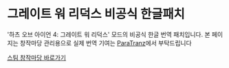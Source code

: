 # 그레이트 워 리덕스 비공식 한글패치
'하츠 오브 아이언 4: 그레이트 워 리덕스' 모드의 비공식 한글 번역 패치입니다.
본 페이지는 창작마당 관리용으로 실제 번역 기여는 [ParaTranz](https://paratranz.cn/projects/2146)에서 부탁드립니다

[스팀 창작마당 바로가기](https://steamcommunity.com/sharedfiles/filedetails/?id=2173059011)
